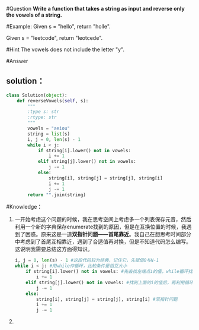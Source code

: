 #Question
**Write a function that takes a string as input and reverse only the vowels of a string.**

#Example:
Given s = "hello", return "holle".

Given s = "leetcode", return "leotcede".

#Hint
The vowels does not include the letter "y".

#Answer
## solution：
```python
class Solution(object):
    def reverseVowels(self, s):
        """
        :type s: str
        :rtype: str
        """
        vowels = "aeiou"
        string = list(s)
        i, j = 0, len(s) - 1
        while i < j:
            if string[i].lower() not in vowels:
                i += 1
            elif string[j].lower() not in vowels:
                j -= 1
            else:
                string[i], string[j] = string[j], string[i]
                i += 1
                j -= 1
        return "".join(string)
```

#Knowledge：

1. 一开始考虑这个问题的时候，我在思考空间上考虑多一个列表保存元音，然后利用一个新的字典保存enumerate找到的原因，但是在互换位置的时候，我遇到了困惑。原来这是一道**双指针问题——首尾靠近**。我自己在想思考时间部分中考虑到了首尾互相靠近，遇到了合适值再对换，但是不知道代码怎么编写。这说明我需要总结这方面得知识。

    ```python
    i, j = 0, len(s) - 1 #这段代码较为经典，记住它，先赋值0与N-1
    while i < j: #用while作循环，比较条件是相互大小
        if string[i].lower() not in vowels: #先去找左端点i的值，while循环找到后，再找右端点j的值
            i += 1
        elif string[j].lower() not in vowels: #找到上面的i的值后，再利用循环找右端点的值
            j -= 1
        else:
            string[i], string[j] = string[j], string[i] #双指针问题
            i += 1
            j -= 1
    ```
2. 